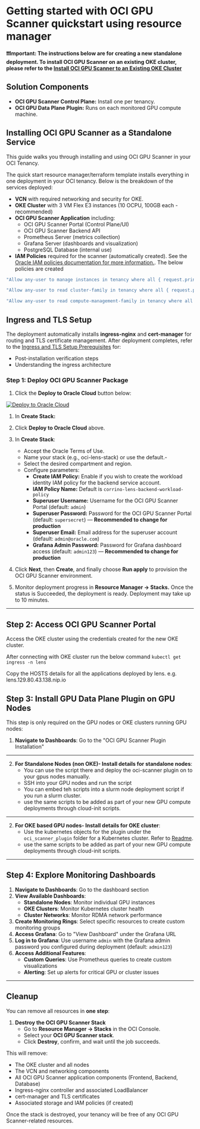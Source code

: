 # Getting started with OCI GPU Scanner quickstart using resource manager

**❗❗Important: The instructions below are for creating a new standalone deployment. To install OCI GPU Scanner on an existing OKE cluster, please refer to the [Install OCI GPU Scanner to an Existing OKE Cluster](GETTING_STARTED_HELM_DEPLOY.md)**

## Solution Components

- **OCI GPU Scanner Control Plane:** Install one per tenancy.
- **OCI GPU Data Plane Plugin:** Runs on each monitored GPU compute machine.


## Installing OCI GPU Scanner as a Standalone Service

This guide walks you through installing and using OCI GPU Scanner in your OCI Tenancy.

The quick start resource manager/terraform template installs everything in one deployment in your OCI tenancy. Below is the breakdown of the services deployed:

- **VCN** with required networking and security for OKE.
- **OKE Cluster** with 3 VM Flex E3 instances (10 OCPU, 100GB each - recommended)
- **OCI GPU Scanner Application** including:
   - OCI GPU Scanner Portal (Control Plane/UI)
   - OCI GPU Scanner Backend API
   - Prometheus Server (metrics collection)
   - Grafana Server (dashboards and visualization)
   - PostgreSQL Database (internal use)
- **IAM Policies** required for the scanner (automatically created).
See the [Oracle IAM policies documentation for more information.](https://docs.oracle.com/en-us/iaas/Content/Identity/policieshow/Policy_Basics.htm).
The below policies are created
``` bash
"Allow any-user to manage instances in tenancy where all { request.principal.type = 'workload', request.principal.namespace = 'lens', request.principal.service_account = 'corrino-lens-backend-sa', request.principal.cluster_id = '${var.cluster_ocid}' }",

"Allow any-user to read cluster-family in tenancy where all { request.principal.type = 'workload', request.principal.namespace = 'lens', request.principal.service_account = 'corrino-lens-backend-sa', request.principal.cluster_id = '${var.cluster_ocid}' }",

"Allow any-user to read compute-management-family in tenancy where all { request.principal.type = 'workload', request.principal.namespace = 'lens', request.principal.service_account = 'corrino-lens-backend-sa', request.principal.cluster_id = '${var.cluster_ocid}' }"
```

## Ingress and TLS Setup

The deployment automatically installs **ingress-nginx** and **cert-manager** for routing and TLS certificate management. After deployment completes, refer to the [Ingress and TLS Setup Prerequisites](INGRESS_AND_TLS_SETUP.md) for:
- Post-installation verification steps
- Understanding the ingress architecture

### Step 1: Deploy OCI GPU Scanner Package

1. Click the **Deploy to Oracle Cloud** button below:

[![Deploy to Oracle Cloud](https://oci-resourcemanager-plugin.plugins.oci.oraclecloud.com/latest/deploy-to-oracle-cloud.svg)](https://cloud.oracle.com/resourcemanager/stacks/create?zipUrl=https://github.com/oracle-quickstart/oci-gpu-scanner/blob/main/oci-gpu-scanner-deploy.zip)

1. In **Create Stack:**

1. Click **Deploy to Oracle Cloud** above.
2. In **Create Stack**:
   - Accept the Oracle Terms of Use.
   - Name your stack (e.g., oci-lens-stack) or use the default.- 
   - Select the desired compartment and region. 
   - Configure parameters:
      - **Create IAM Policy:** Enable if you wish to create the workload identity IAM policy for the backend service account.
      - **IAM Policy Name:** Default is `corrino-lens-backend-workload-policy`
      - **Superuser Username:** Username for the OCI GPU Scanner Portal (default: `admin`)
      - **Superuser Password:** Password for the OCI GPU Scanner Portal (default: `supersecret`) — **Recommended to change for production**
      - **Superuser Email:** Email address for the superuser account (default: `admin@oracle.com`)
      - **Grafana Admin Password:** Password for Grafana dashboard access (default: `admin123`) — **Recommended to change for production**
3. Click **Next**, then **Create**, and finally choose **Run apply** to provision the OCI GPU Scanner environment.
4. Monitor deployment progress in **Resource Manager → Stacks.** Once the status is Succeeded, the deployment is ready. Deployment may take up to 10 minutes. 

---

## Step 2: Access OCI GPU Scanner Portal

Access the OKE cluster using the credentials created for the new OKE cluster.

After connecting with OKE cluster run the below command
```kubectl get ingress -n lens```

Copy the HOSTS details for all the applications deployed by lens. e.g. lens.129.80.43.138.nip.io 



## Step 3: Install GPU Data Plane Plugin on GPU Nodes

This step is only required on the GPU nodes or OKE clusters running GPU nodes:

1. **Navigate to Dashboards**: Go to the "OCI GPU Scanner Plugin Installation"
---
2. **For Standalone Nodes (non OKE)- Install details for standalone nodes**:
   - You can use the script there and deploy the oci-scanner plugin on to your gpus nodes manually. 
   - SSH into your GPU nodes and run the script
   - You can embed teh scripts into a slurm node deployment script if you run a slurm cluster.
   - use the same scripts to be added as part of your new GPU compute deployments through cloud-init scripts.
---
2. **For OKE based GPU nodes- Install details for OKE  cluster**:
   - Use the kubernetes objects for the plugin under the `oci_scanner_plugin` folder for a Kubernetes cluster. Refer to [Readme](oci_scanner_plugin/README.md).
   - use the same scripts to be added as part of your new GPU compute deployments through cloud-init scripts.
---

## Step 4: Explore Monitoring Dashboards

1. **Navigate to Dashboards**: Go to the dashboard section
2. **View Available Dashboards**:
   - **Standalone Nodes**: Monitor individual GPU instances
   - **OKE Clusters**: Monitor Kubernetes cluster health
   - **Cluster Networks**: Monitor RDMA network performance
3. **Create Monitoring Rings**: Select specific resources to create custom monitoring groups
4. **Access Grafana**: Go to "View Dashboard" under the Grafana URL
5. **Log in to Grafana**: Use username `admin` with the Grafana admin password you configured during deployment (default: `admin123`)
6. **Access Additional Features**:
   - **Custom Queries**: Use Prometheus queries to create custom visualizations
   - **Alerting**: Set up alerts for critical GPU or cluster issues

---

## Cleanup

You can remove all resources in **one step**:

1. **Destroy the OCI GPU Scanner Stack**
   - Go to **Resource Manager → Stacks** in the OCI Console.
   - Select your **OCI GPU Scanner stack**.
   - Click **Destroy**, confirm, and wait until the job succeeds.

This will remove:
- The OKE cluster and all nodes
- The VCN and networking components
- All OCI GPU Scanner application components (Frontend, Backend, Database)
- Ingress-nginx controller and associated LoadBalancer
- cert-manager and TLS certificates
- Associated storage and IAM policies (if created)

Once the stack is destroyed, your tenancy will be free of any OCI GPU Scanner-related resources.
